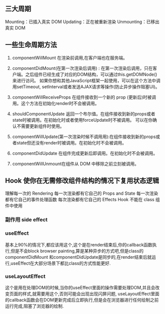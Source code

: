 ## 三大周期
Mounting：已插入真实 DOM
Updating：正在被重新渲染
Unmounting：已移出真实 DOM

## 一些生命周期方法
1. componentWillMount 在渲染前调用,在客户端也在服务端。

2. componentDidMount(在第一次渲染后调用) : 在第一次渲染后调用，只在客户端。之后组件已经生成了对应的DOM结构，可以通过this.getDOMNode()来进行访问。 如果你想和其他JavaScript框架一起使用，可以在这个方法中调用setTimeout, setInterval或者发送AJAX请求等操作(防止异步操作阻塞UI)。

3. componentWillReceiveProps 在组件接收到一个新的 prop (更新后)时被调用。这个方法在初始化render时不会被调用。

4. shouldComponentUpdate 返回一个布尔值。在组件接收到新的props或者state时被调用。在初始化时或者使用forceUpdate时不被调用。 
可以在你确认不需要更新组件时使用。

5. componentWillUpdate(第一次渲染时候不调用用):在组件接收到新的props或者state但还没有render时被调用。在初始化时不会被调用。

6. componentDidUpdate 在组件完成更新后即调用。在初始化时不会被调用。

7. componentWillUnmount在组件从 DOM 中移除之前立刻被调用。

## Hook 使你在无需修改组件结构的情况下复用状态逻辑
理解每一次的 Rendering
每一次渲染都有它自己的 Props and State
每一次渲染都有它自己的事件处理函数
每次渲染都有它自己的 Effects
Hook 不能在 class 组件中使用
### 副作用 side effect



### useEffect
基本上90%的情况下,都应该用这个,这个是在render结束后,你的callback函数执行,但是不会block browser painting,算是某种异步的方式吧,但是class的componentDidMount 和componentDidUpdate是同步的,在render结束后就运行,useEffect在大部分场景下都比class的方式性能更好.

### useLayoutEffect
这个是用在处理DOM的时候,当你的useEffect里面的操作需要处理DOM,并且会改变页面的样式,就需要用这个,否则可能会出现出现闪屏问题, useLayoutEffect里面的callback函数会在DOM更新完成后立即执行,但是会在浏览器进行任何绘制之前运行完成,阻塞了浏览器的绘制.

